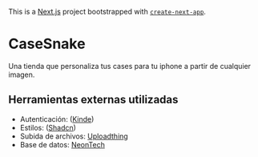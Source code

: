 This is a [Next.js](https://nextjs.org/) project bootstrapped with [`create-next-app`](https://github.com/vercel/next.js/tree/canary/packages/create-next-app).

# CaseSnake

Una tienda que personaliza tus cases para tu iphone a partir de cualquier imagen.

## Herramientas externas utilizadas

- Autenticación: ([Kinde](https://app.kinde.com/auth/cx/_:nav&m:register&psid:f105452d7044486f9f0f6125a205b3da))
- Estilos: ([Shadcn](https://ui.shadcn.com/docs/installation))
- Subida de archivos: [Uploadthing](https://uploadthing.com/)
- Base de datos: [NeonTech](https://neon.tech/)